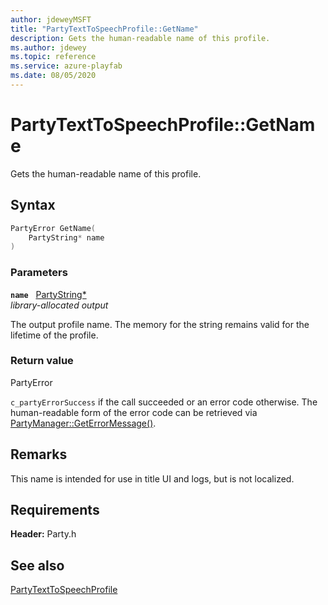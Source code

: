 ```yaml
---
author: jdeweyMSFT
title: "PartyTextToSpeechProfile::GetName"
description: Gets the human-readable name of this profile.
ms.author: jdewey
ms.topic: reference
ms.service: azure-playfab
ms.date: 08/05/2020
---
```


# PartyTextToSpeechProfile::GetName  

Gets the human-readable name of this profile.  

## Syntax  
  
```cpp
PartyError GetName(  
    PartyString* name  
)  
```  
  
### Parameters  
  
**`name`** &nbsp; [PartyString*](../../../typedefs.md)  
*library-allocated output*  
  
The output profile name. The memory for the string remains valid for the lifetime of the profile.  
  
  
### Return value  
PartyError
  
```c_partyErrorSuccess``` if the call succeeded or an error code otherwise. The human-readable form of the error code can be retrieved via [PartyManager::GetErrorMessage()](../../PartyManager/methods/partymanager_geterrormessage.md).
  
## Remarks  
  
This name is intended for use in title UI and logs, but is not localized.
  
## Requirements  
  
**Header:** Party.h
  
## See also  
[PartyTextToSpeechProfile](../partytexttospeechprofile.md)  

  
  
